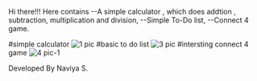 Hi there!!!
Here contains 
--A simple calculator , which does addtion , subtraction, multiplication and division,
--Simple To-Do list,
--Connect 4 game.

#simple calculator
![1 pic](https://github.com/user-attachments/assets/f186952b-8023-484b-bd5a-249630bf5798)
#basic to do list
![3 pic](https://github.com/user-attachments/assets/eb8de88f-bd46-47cd-99a5-9a3fcb607cde)
#intersting connect 4 game
![4 pic-1](https://github.com/user-attachments/assets/f8282351-65fc-4df6-9cb8-57d536f35ed4)

Developed By
Naviya S.
